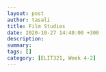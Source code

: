 ```yaml
---
layout: post
author: tasali
title: Film Studies
date: 2020-10-27 14:40:00 +300
description: 
summary: 
tags: []
category: [ELIT321, Week 4-2]
---
```


